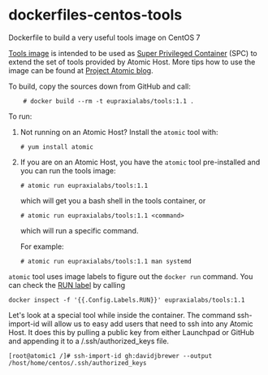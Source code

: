 dockerfiles-centos-tools
========================

Dockerfile to build a very useful tools image on CentOS 7

[Tools image](http://developerblog.redhat.com/2015/03/11/introducing-the-rhel-container-for-rhel-atomic-host/) is intended to be used as [Super Privileged Container](http://developerblog.redhat.com/2014/11/06/introducing-a-super-privileged-container-concept/) (SPC) to extend the set of tools provided by Atomic Host. More tips how to use the image can be found at [Project Atomic blog](http://www.projectatomic.io/blog/2015/09/introducing-the-fedora-tools-image-for-fedora-atomic-host/).

To build, copy the sources down from GitHub and call:


```
    # docker build --rm -t eupraxialabs/tools:1.1 .
```

To run:

1. Not running on an Atomic Host? Install the `atomic` tool with:
   ```
   # yum install atomic
   ```
2. If you are on an Atomic Host, you have the `atomic` tool pre-installed and you can run the tools image:

   ```
   # atomic run eupraxialabs/tools:1.1
   ```

   which will get you a bash  shell in the tools container, or

   ```
   # atomic run eupraxialabs/tools:1.1 <command>
   ```

   which will run a specific command. 

   For example:

   ```
   # atomic run eupraxialabs/tools:1.1 man systemd
   ```

`atomic` tool uses image labels to figure out the `docker run` command. You can check the [RUN label](https://github.com/projectatomic/atomic/blob/master/docs/atomic-run.1.md) by calling

```
docker inspect -f '{{.Config.Labels.RUN}}' eupraxialabs/tools:1.1
```
Let's look at a special tool while inside the container. The command ssh-import-id will allow us to easy add users that need to ssh into any Atomic Host. It does this by pulling a public key from either Launchpad or GitHub and appending it to a <user>/.ssh/authorized_keys file.

```
[root@atomic1 /]# ssh-import-id gh:davidjbrewer --output /host/home/centos/.ssh/authorized_keys



```

